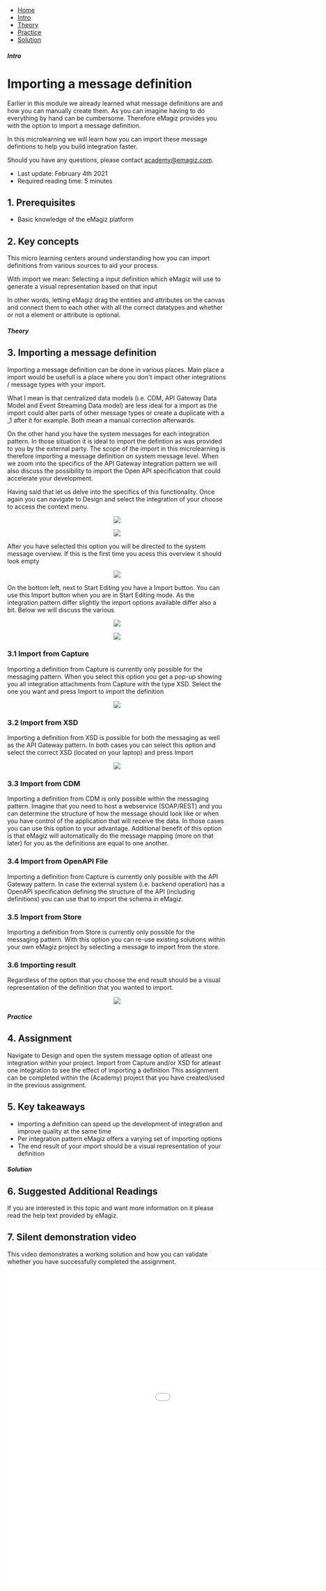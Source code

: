 <div class="ez-academy">
	<div class="ez-academy__body">
		<main class="micro-learning">
		<ul class="doc-nav">
			<li class="doc-nav__item"><a href="../../docs/microlearning/crashcourse-platform-index" class="doc-nav__link">Home</a></li>
			<li class="doc-nav__item"><a href="#intro" class="doc-nav__link">Intro</a></li>
			<li class="doc-nav__item"><a href="#theory" class="doc-nav__link">Theory</a></li>
			<li class="doc-nav__item"><a href="#practice" class="doc-nav__link">Practice</a></li>
			<li class="doc-nav__item"><a href="#solution" class="doc-nav__link">Solution</a></li>
		</ul>

<div class="doc">

##### Intro

# Importing a message definition
Earlier in this module we already learned what message definitions are and how you can manually create them. 
As you can imagine having to do everything by hand can be cumbersome. Therefore eMagiz provides you with the option to import a message definition.

In this microlearning we will learn how you can import these message defintions to help you build integration faster.

Should you have any questions, please contact academy@emagiz.com.

- Last update: February 4th 2021
- Required reading time: 5 minutes

## 1. Prerequisites
- Basic knowledge of the eMagiz platform

## 2. Key concepts
This micro learning centers around understanding how you can import definitions from various sources to aid your process.

With import we mean: Selecting a input definition which eMagiz will use to generate a visual representation based on that input

In other words, letting eMagiz drag the entities and attributes on the canvas and connect them to each other with all the correct datatypes and whether or not a element or attribute is optional.

##### Theory

## 3. Importing a message definition

Importing a message definition can be done in various places. 
Main place a import would be usefull is a place where you don't impact other integrations / message types with your import.

What I mean is  that centralized data models (i.e. CDM, API Gateway Data Model and Event Streaming Data model) are less ideal for a import 
as the import could alter parts of other message types or create a duplicate with a _1 after it for example. Both mean a manual correction afterwards.

On the other hand you have the system messages for each integration pattern. In those situation it is ideal to import the defintion as was provided to you by the external party.
The scope of the import in this microlearning is therefore importing a message definition on system message level.
When we zoom into the specifics of the API Gateway integration pattern we will also discuss the possibility to import the Open API specification that could accelerate your development.

Having said that let us delve into the specifics of this functionality. Once again you can navigate to Design and select the integration of your choose to access the context menu.

<p align="center"><img src="../../img/microlearning/crashcourse-platform-design-import-message-definition--context-menu-system-message-messaging.png"></p>

<p align="center"><img src="../../img/microlearning/crashcourse-platform-design-import-message-definition--context-menu-system-message-api-gateway.png"></p>

After you have selected this option you will be directed to the system message overview. If this is the first time you acess this overview it should look empty

<p align="center"><img src="../../img/microlearning/crashcourse-platform-design-import-message-definition--empty-system-message-page.png"></p>

On the bottom left, next to Start Editing you have a Import button. You can use this Import button when you are in Start Editing mode.
As the integration pattern differ slightly the import options available differ also a bit. Below we will discuss the various 

<p align="center"><img src="../../img/microlearning/crashcourse-platform-design-import-message-definition--import-options-messaging.png"></p>

<p align="center"><img src="../../img/microlearning/crashcourse-platform-design-import-message-definition--import-options-api-gateway.png"></p>

### 3.1 Import from Capture
Importing a definition from Capture is currently only possible for the messaging pattern. 
When you select this option you get a pop-up showing you all integration attachments from Capture with the type XSD.
Select the one you want and press Import to import the definition

<p align="center"><img src="../../img/microlearning/crashcourse-platform-design-import-message-definition--import-from-capture.png"></p>

### 3.2 Import from XSD
Importing a definition from XSD is possible for both the messaging as well as the API Gateway pattern. 
In both cases you can select this option and select the correct XSD (located on your laptop) and press Import

<p align="center"><img src="../../img/microlearning/crashcourse-platform-design-import-message-definition--import-from-xsd.png"></p>

### 3.3 Import from CDM
Importing a definition from CDM is only possible within the messaging pattern. 
Imagine that you need to host a webservice (SOAP/REST) and you can determine the structure of how the message should look like or when you have control of the application that will receive the data. 
In those cases you can use this option to your advantage. 
Additional benefit of this option is that eMagiz will automatically do the message mapping (more on that later) for you as the definitions are equal to one another.

### 3.4 Import from OpenAPI File
Importing a definition from Capture is currently only possible with the API Gateway pattern. 
In case the external system (i.e. backend operation) has a OpenAPI specification defining the structure of the API (including definitions) you can use that to import the schema in eMagiz.

### 3.5 Import from Store
Importing a definition from Store is currently only possible for the messaging pattern. 
With this option you can re-use existing solutions within your own eMagiz project by selecting a message to import from the store.

### 3.6 Importing result
Regardless of the option that you choose the end result should be a visual representation of the definition that you wanted to import.

<p align="center"><img src="../../img/microlearning/crashcourse-platform-design-import-message-definition--import-result.png"></p>

##### Practice

## 4. Assignment

Navigate to Design and open the system message option of atleast one integration within your project. 
Import from Capture and/or XSD for atleast one integration to see the effect of importing a definition
This assignment can be completed within the (Academy) project that you have created/used in the previous assignment.

## 5. Key takeaways

- Importing a definition can speed up the development of integration and improve quality at the same time
- Per integration pattern eMagiz offers a varying set of importing options
- The end result of your import should be a visual representation of your definition

##### Solution

## 6. Suggested Additional Readings

If you are interested in this topic and want more information on it please read the help text provided by eMagiz.

## 7. Silent demonstration video

This video demonstrates a working solution and how you can validate whether you have successfully completed the assignment.

<iframe width="1280" height="720" src="../../vid/microlearning/crashcourse-platform-design-import-message-definition.mp4" frameborder="0" allow="accelerometer; autoplay; clipboard-write; encrypted-media; gyroscope; picture-in-picture" allowfullscreen></iframe>

</div>
</main>
</div>
</div>